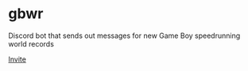 # gbwr
Discord bot that sends out messages for new Game Boy speedrunning world records

[Invite](https://discord.com/oauth2/authorize?client_id=730649160230895626&scope=bot)
